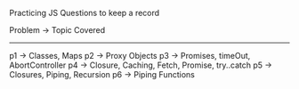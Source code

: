 Practicing JS Questions to keep a record

Problem -> Topic Covered

---

p1 -> Classes, Maps
p2 -> Proxy Objects
p3 -> Promises, timeOut, AbortController
p4 -> Closure, Caching, Fetch, Promise, try..catch
p5 -> Closures, Piping, Recursion
p6 -> Piping Functions